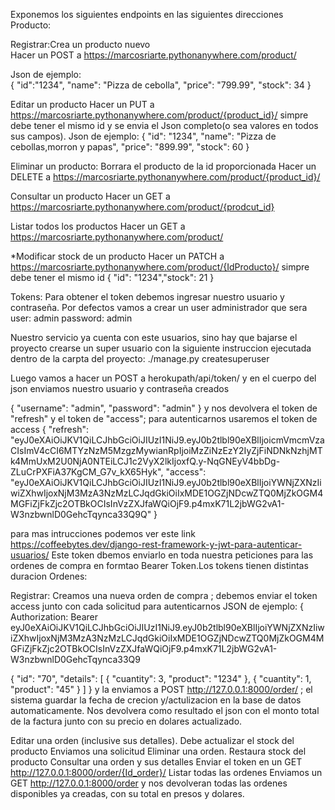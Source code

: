 Exponemos los siguientes endpoints en las siguientes direcciones </br>
Producto:</br>

Registrar:Crea un producto nuevo</br>
Hacer un POST a https://marcosriarte.pythonanywhere.com/product/</br>

Json de ejemplo:</br>
{
"id":"1234",
"name": "Pizza de cebolla",
"price": "799.99",
"stock": 34
}


Editar un producto
Hacer un PUT a https://marcosriarte.pythonanywhere.com/product/{product_id}/
simpre debe tener el mismo id y se envia el Json completo(o sea valores en todos sus campos).
Json de ejemplo:
{
"id": "1234",
"name": "Pizza de cebollas,morron y papas",
"price": "899.99",
"stock": 60
}

Eliminar un producto: Borrara el producto de la id proporcionada
Hacer un DELETE a https://marcosriarte.pythonanywhere.com/product/{product_id}/

Consultar un producto
Hacer un GET a https://marcosriarte.pythonanywhere.com/product/{prodcut_id}

Listar todos los productos
Hacer un GET a  https://marcosriarte.pythonanywhere.com/product/

*Modificar stock de un producto
Hacer un PATCH a https://marcosriarte.pythonanywhere.com/product/{IdProducto}/
simpre debe tener el mismo id { "id": "1234","stock": 21 }


Tokens: Para obtener el token debemos ingresar nuestro usuario y contraseña. Por defectos vamos a crear un user administrador que sera
user: admin
password: admin

Nuestro servicio ya cuenta con este usuarios, sino hay que bajarse el proyecto crearse un super usuario con la siguiente instruccion ejecutada dentro de la
carpta del proyecto:
./manage.py createsuperuser

Luego vamos a hacer un POST a herokupath/api/token/
y en el cuerpo del json enviamos nuestro usuario y contraseña creados

{
"username": "admin",
"password": "admin"
}
y nos devolvera el token de "refresh" y el token de "access"; para autenticarnos usaremos el token de access
{
"refresh":
"eyJ0eXAiOiJKV1QiLCJhbGciOiJIUzI1NiJ9.eyJ0b2tlbl90eXBlIjoicmVmcmVzaCIsImV4cCI6MTYzNzM5MzgzMywianRpIjoiMzZiNzEzY2IyZjFiNDNkNzhjMTk4MmUxM2U0NjA0NTEiLCJ1c2VyX2lkIjoxfQ.y-NqGNEyV4bbDg-ZLuCrPXFiA37KgCM_G7v_kX65Hyk",
"access":
"eyJ0eXAiOiJKV1QiLCJhbGciOiJIUzI1NiJ9.eyJ0b2tlbl90eXBlIjoiYWNjZXNzIiwiZXhwIjoxNjM3MzA3NzMzLCJqdGkiOiIxMDE1OGZjNDcwZTQ0MjZkOGM4MGFiZjFkZjc2OTBkOCIsInVzZXJfaWQiOjF9.p4mxK71L2jbWG2vA1-W3nzbwnlD0GehcTqynca33Q9Q"
}

para mas intrucciones podemos ver este link https://coffeebytes.dev/django-rest-framework-y-jwt-para-autenticar-usuarios/
Este token dbemos enviarlo en toda nuestra peticiones para las ordenes de compra en formtao Bearer Token.Los tokens tienen distintas duracion
Ordenes:


Registrar: Creamos una nueva orden de compra ; debemos enviar el token access junto con cada solicitud para autenticarnos
JSON de ejemplo:
{
Authorization: Bearer eyJ0eXAiOiJKV1QiLCJhbGciOiJIUzI1NiJ9.eyJ0b2tlbl90eXBlIjoiYWNjZXNzIiwiZXhwIjoxNjM3MzA3NzMzLCJqdGkiOiIxMDE1OGZjNDcwZTQ0MjZkOGM4MGFiZjFkZjc2OTBkOCIsInVzZXJfaWQiOjF9.p4mxK71L2jbWG2vA1-W3nzbwnlD0GehcTqynca33Q9

{
"id": "70", "details": [ { "cuantity": 3, "product": "1234" }, { "cuantity": 1, "product": "45" } ] } y la enviamos a POST http://127.0.0.1:8000/order/ ; el sistema guardar la fecha de crecion y/actulizacion en la base de datos automaticamente. Nos devolvera como resultado el json con el monto total de la factura junto con su precio en dolares actualizado.

Editar una orden (inclusive sus detalles). Debe actualizar el stock del producto
Enviamos una solicitud
Eliminar una orden. Restaura stock del producto
Consultar una orden y sus detalles
Enviar el token en un GET http://127.0.0.1:8000/order/{Id_order}/
Listar todas las ordenes
Enviamos un GET http://127.0.0.1:8000/order y nos devolveran todas las ordenes disponibles ya creadas, con su total en presos y dolares.

